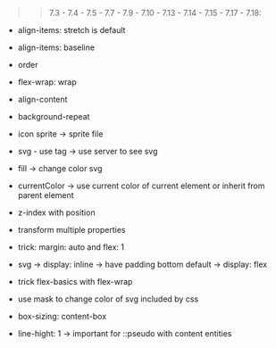 >> 7.3 - 7.4 - 7.5 - 7.7 - 7.9 - 7.10 - 7.13 - 7.14 - 7.15 - 7.17 - 7.18:
* align-items: stretch is default
* align-items: baseline

* order

* flex-wrap: wrap
* align-content

* background-repeat

* icon sprite -> sprite file
* svg - use tag -> use server to see svg

* fill -> change color svg

* currentColor -> use current color of current element or inherit from parent element
* z-index with position
* transform multiple properties

* trick: margin: auto and flex: 1

* svg -> display: inline -> have padding bottom default -> display: flex

* trick flex-basics with flex-wrap
* use mask to change color of svg included by css
* box-sizing: content-box

* line-hight: 1 -> important for ::pseudo with content entities